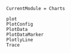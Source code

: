 ```@meta
CurrentModule = Charts
```

```@docs
plot
PlotConfig
PlotData
PlotDataMarker
PlotlyLine
Trace
```
